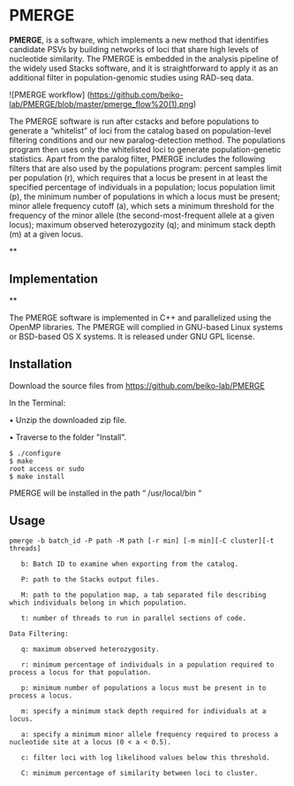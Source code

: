 # PMERGE

**PMERGE**, is a software,  which implements a new method that identifies candidate PSVs by building networks of loci that share high levels of nucleotide similarity. The PMERGE is embedded  in the analysis pipeline of the widely used Stacks software,  and it is straightforward to apply it as an additional filter in population-genomic studies using RAD-seq data.

![PMERGE workflow]
(https://github.com/beiko-lab/PMERGE/blob/master/pmerge_flow%20(1).png)


 The PMERGE software  is run after cstacks and before populations to generate a “whitelist” of loci from the catalog based on population-level filtering conditions and our new paralog-detection method. The populations program then uses only the whitelisted loci to generate population-genetic statistics. Apart from the paralog filter, PMERGE includes the following filters that are also used by the populations program: percent samples limit per population (r), which requires that a locus be present in at least the specified percentage of individuals in a population; locus population limit (p), the minimum number of populations in which a locus must be present; minor allele frequency cutoff (a), which sets a minimum threshold for the frequency of the minor allele (the second-most-frequent allele at a given locus); maximum observed heterozygozity (q); and minimum stack depth (m) at a given locus.

**

Implementation
--------------

**

The PMERGE software is implemented in C++ and parallelized using the OpenMP libraries. The PMERGE  will complied in GNU-based Linux systems or BSD-based OS X systems. It is released under GNU GPL license.

Installation
------------

Download the source files from https://github.com/beiko-lab/PMERGE

In the Terminal:

•	Unzip the downloaded zip file.

•	Traverse to the folder "Install".

    $ ./configure
    $ make
    root access or sudo 
    $ make install

PMERGE will be installed in the path “ /usr/local/bin “



Usage
-----

 

    pmerge -b batch_id -P path -M path [-r min] [-m min][-C cluster][-t threads]
    
       b: Batch ID to examine when exporting from the catalog.
       
       P: path to the Stacks output files.
       
       M: path to the population map, a tab separated file describing which individuals belong in which population.
       
       t: number of threads to run in parallel sections of code. 
       
    Data Filtering: 
    
       q: maximum observed heterozygosity. 
       
       r: minimum percentage of individuals in a population required to process a locus for that population. 
       
       p: minimum number of populations a locus must be present in to process a locus. 
       
       m: specify a minimum stack depth required for individuals at a locus. 
       
       a: specify a minimum minor allele frequency required to process a nucleotide site at a locus (0 < a < 0.5). 
       
       c: filter loci with log likelihood values below this threshold. 
       
       C: minimum percentage of similarity between loci to cluster.

